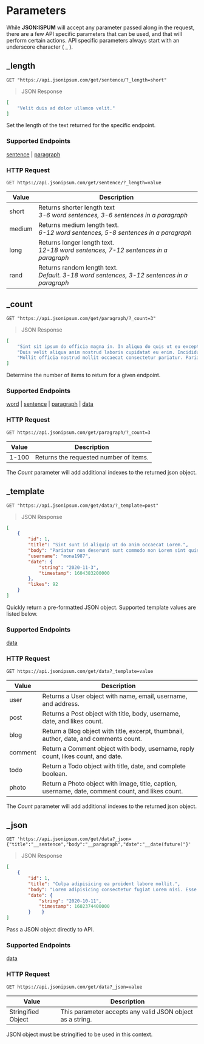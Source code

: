 # Parameters
While <b>JSON:ISPUM</b> will accept any parameter passed along in the request, there are a few API specific parameters that can be used, and that will perform certain actions. API specific parameters always start with an underscore character ( _ ).

## _length

```shell
GET "https://api.jsonipsum.com/get/sentence/?_length=short"
```
> JSON Response

```json
[
    "Velit duis ad dolor ullamco velit."
]
```

Set the length of the text returned for the specific endpoint.

### Supported Endpoints

[sentence](#sentence) | [paragraph](#paragraph)

### HTTP Request

`GET https://api.jsonipsum.com/get/sentence/?_length=value`

Value | Description
--------- | -----------
short | Returns shorter length text <br>_3-6 word sentences, 3-6 sentences in a paragraph_
medium | Returns medium length text. <br>_6-12 word sentences, 5-8 sentences in a paragraph_
long | Returns longer length text. <br>_12-18 word sentences, 7-12 sentences in a paragraph_
rand | Returns random length text. <br>_Default. 3-18 word sentences, 3-12 sentences in a paragraph_




## _count

```shell
GET "https://api.jsonipsum.com/get/paragraph/?_count=3"
```
> JSON Response

```json
[
    "Sint sit ipsum do officia magna in. In aliqua do quis ut eu excepteur consequat proident ipsum cillum dolore. Voluptate sint aliqua officia anim voluptate elit laborum qui mollit non in cupidatat sit nulla.",
    "Duis velit aliqua anim nostrud laboris cupidatat eu enim. Incididunt et duis pariatur aute velit elit Lorem commodo dolore sint dolore et consectetur. Occaecat labore sit tempor do aliqua proident. Aliqua ipsum amet magna aliqua labore eu officia mollit anim laborum mollit aute id culpa laborum aliqua ad. Laborum magna laboris laborum voluptate ipsum enim duis pariatur. Cupidatat aliquip adipisicing culpa sunt mollit irure consectetur cillum aliquip sit do eiusmod consectetur non elit velit in. Nostrud aliquip aute velit sint laboris sit. Magna veniam cillum in nostrud in enim mollit eu dolore excepteur pariatur do laboris. Occaecat nulla pariatur eu eu est est non pariatur adipisicing proident irure. Exercitation anim nulla. Quis proident cupidatat et nostrud sint eu consequat ipsum id excepteur aliqua magna anim ad tempor officia. Culpa do ut consectetur velit aliquip in ut ad et eu commodo in do cupidatat.",
    "Mollit officia nostrud mollit occaecat consectetur pariatur. Pariatur proident non irure ex minim. Sint voluptate eu elit tempor Lorem et excepteur aliqua reprehenderit nisi duis Lorem. Nostrud sunt voluptate ea eiusmod. Laborum ad ut ea ea eu tempor culpa duis eu adipisicing ex elit aliquip Lorem enim sint adipisicing. Dolor sint deserunt elit aute excepteur officia ipsum. Consequat eiusmod est reprehenderit eiusmod ex dolore. Ipsum duis irure ipsum enim qui veniam dolor officia culpa cillum eiusmod. In reprehenderit eu consequat consequat culpa sit est esse. Qui ullamco Lorem irure ex consequat proident laborum. Adipisicing ex irure proident deserunt veniam."
]
```

Determine the number of items to return for a given endpoint.

### Supported Endpoints

[word](#word) | [sentence](#sentence) | [paragraph](#paragraph) | [data](#data)

### HTTP Request

`GET https://api.jsonipsum.com/get/paragraph/?_count=3`

Value | Description
--------- | -----------
1-100 | Returns the requested number of items.

<aside class="notice">
The <em>Count</em> parameter will add additional indexes to the returned json object.
</aside>



## _template

```shell
GET "https://api.jsonipsum.com/get/data/?_template=post"
```
> JSON Response

```json
[
    {
        "id": 1,
        "title": "Sint sunt id aliquip ut do anim occaecat Lorem.",
        "body": "Pariatur non deserunt sunt commodo non Lorem sint quis sunt aliquip ad. Dolore do occaecat adipisicing consequat elit id. Aliqua qui sit aliquip duis est ad sunt duis amet id aute dolore esse velit nostrud ut quis.",
        "username": "mona1987",
        "date": {
            "string": "2020-11-3",
            "timestamp": 1604383200000
        },
        "likes": 92
    }
]
```

Quickly return a pre-formatted JSON object. Supported template values are listed below.

### Supported Endpoints

[data](#data)

### HTTP Request

`GET https://api.jsonipsum.com/get/data?_template=value`

Value | Description
--------- | -----------
user | Returns a User object with name, email, username, and address.
post | Returns a Post object with title, body, username, date, and likes count.
blog | Return a Blog object with title, excerpt, thumbnail, author, date, and comments count.
comment | Return a Comment object with body, username, reply count, likes count, and date.
todo | Return a Todo object with title, date, and complete boolean.
photo | Return a Photo object with image, title, caption, username, date, comment count, and likes count.

<aside class="notice">
The <em>Count</em> parameter will add additional indexes to the returned json object.
</aside>



## _json

```shell
GET 'https://api.jsonipsum.com/get/data?_json={"title":"__sentence","body":"__paragraph","date":"__date(future)"}'
```
> JSON Response

```json
[
    {
        "id": 1,
        "title": "Culpa adipisicing ea proident labore mollit.",
        "body": "Lorem adipisicing consectetur fugiat Lorem nisi. Esse aliqua duis proident eiusmod voluptate commodo irure esse enim occaecat. Dolore elit dolor consectetur mollit et dolore aliqua culpa quis dolor ea proident sint. Magna veniam aliqua consectetur consequat dolor pariatur eu magna proident ipsum reprehenderit dolor duis Lorem culpa ad. Magna exercitation in commodo sunt in ex voluptate laborum quis dolor sint est exercitation tempor et. Eiusmod proident ea sint fugiat exercitation amet adipisicing nulla fugiat nulla ea enim dolor elit veniam sit qui. Exercitation nisi eiusmod ad nostrud et veniam incididunt dolore dolor et culpa elit aliqua ipsum.",
        "date": {
            "string": "2020-10-11",
            "timestamp": 1602374400000
        }    }
]
```

Pass a JSON object directly to API.

### Supported Endpoints

[data](#data)

### HTTP Request

`GET https://api.jsonipsum.com/get/data?_json=value`

Value | Description
--------- | -----------
Stringified Object | This parameter accepts any valid JSON object as a string.

<aside class="notice">
JSON object must be stringified to be used in this context.
</aside>
